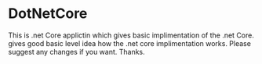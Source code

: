 # DotNetCore
This is .net Core applictin which gives basic implimentation of the .net Core. 
gives good basic level idea how the .net core implimentation works. Please suggest any changes if you want. 
Thanks. 

